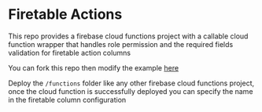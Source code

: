 # Firetable Actions


This repo provides a firebase cloud functions project with a callable cloud function wrapper that handles role permission and the required fields validation for firetable action columns

You can fork this repo then modify the example [here](https://github.com/shamsmosowi/FiretableActions/blob/master/functions/src/index.ts)

Deploy the ```/functions``` folder like any other firebase cloud functions project, once the cloud function is successfully deployed you can specify the name in the firetable column configuration

